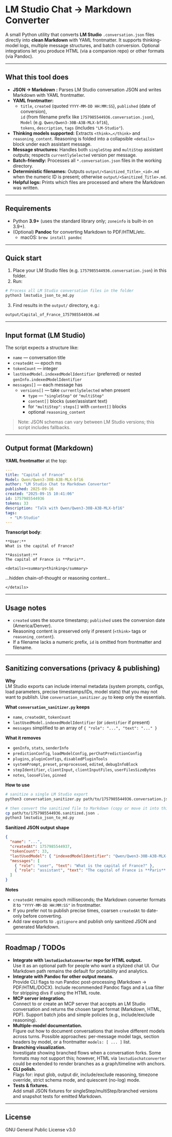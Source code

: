 # LM Studio Chat → Markdown Converter

A small Python utility that converts **LM Studio** `.conversation.json` files directly into **clean Markdown** with YAML frontmatter. It supports thinking-model logs, multiple message structures, and batch conversion. Optional integrations let you produce HTML (via a companion repo) or other formats (via Pandoc).

---

## What this tool does

- **JSON → Markdown :** Parses LM Studio conversation JSON and writes Markdown with YAML frontmatter.
- **YAML frontmatter:**  
  - `title`, `created` (quoted `YYYY-MM-DD HH:MM:SS`), `published` (date of conversion),  
    `id` (from filename prefix like `1757985544936.conversation.json`),  
    `Model` (e.g. `Qwen/Qwen3-30B-A3B-MLX-bf16`),  
    `tokens`, `description`, `tags` (includes `"LM-Studio"`).
- **Thinking models supported:** Extracts `<think>…</think>` and `reasoning_content`. Reasoning is folded into a collapsible `<details>` block under each assistant message.
- **Message structures:** Handles both `singleStep` and `multiStep` assistant outputs; respects `currentlySelected` version per message.
- **Batch-friendly:** Processes all `*.conversation.json` files in the working directory.  
- **Deterministic filenames:** Outputs `output/<Sanitized_Title>_<id>.md` when the numeric ID is present; otherwise `output/<Sanitized_Title>.md`.
- **Helpful logs:** Prints which files are processed and where the Markdown was written.

---

## Requirements

- Python **3.9+** (uses the standard library only; `zoneinfo` is built-in on 3.9+).  
- (Optional) **Pandoc** for converting Markdown to PDF/HTML/etc.  
  - macOS: `brew install pandoc`

---

## Quick start

1) Place your LM Studio files (e.g. `1757985544936.conversation.json`) in this folder.  
2) Run:
```sh
# Process all LM Studio conversation files in the folder
python3 lmstudio_json_to_md.py
```
3) Find results in the `output/` directory, e.g.:
```
output/Capital_of_France_1757985544936.md
```

---

## Input format (LM Studio)

The script expects a structure like:
- `name` — conversation title  
- `createdAt` — epoch ms  
- `tokenCount` — integer  
- `lastUsedModel.indexedModelIdentifier` (preferred) or nested `genInfo.indexedModelIdentifier`  
- `messages[]` — each message has
  - `versions[]` — take `currentlySelected` when present
    - `type` — `"singleStep"` or `"multiStep"`
    - `content[]` blocks (user/assistant text)
    - for `"multiStep"`: `steps[]` with `content[]` blocks
    - optional `reasoning_content`

> Note: JSON schemas can vary between LM Studio versions; this script includes fallbacks.

---

## Output format (Markdown)

**YAML frontmatter** at the top:
```yaml
---
title: "Capital of France"
Model: Qwen/Qwen3-30B-A3B-MLX-bf16
author: "LM Studio Chat to Markdown Converter"
published: 2025-09-16
created: "2025-09-15 10:41:06"
id: 1757985544936
tokens: 33
description: "Talk with Qwen/Qwen3-30B-A3B-MLX-bf16"
tags:
  - "LM-Studio"
---
```

**Transcript body**:
```
**User:**
What is the capital of France?

**Assistant:**
The capital of France is **Paris**.

<details><summary>thinking</summary>

```
...hidden chain-of-thought or reasoning content...
```
</details>
```

---

## Usage notes

- `created` uses the source timestamp; `published` uses the conversion date (America/Denver).
- Reasoning content is preserved only if present (`<think>` tags or `reasoning_content`).
- If a filename lacks a numeric prefix, `id` is omitted from frontmatter and filename.

---

## Sanitizing conversations (privacy & publishing)

**Why**  
LM Studio exports can include internal metadata (system prompts, configs, load parameters, precise timestamps/IDs, model stats) that you may not want to publish. Use `conversation_sanitizer.py` to keep only the essentials.

**What `conversation_sanitizer.py` keeps**
- `name`, `createdAt`, `tokenCount`
- `lastUsedModel.indexedModelIdentifier` (or `identifier` if present)
- `messages` simplified to an array of `{ "role": "...", "text": "..." }`

**What it removes**
- `genInfo`, `stats`, `senderInfo`
- `predictionConfig`, `loadModelConfig`, `perChatPredictionConfig`
- `plugins`, `pluginConfigs`, `disabledPluginTools`
- `systemPrompt`, `preset`, `preprocessed`, `edited`, `debugInfoBlock`
- `stepIdentifier`, `clientInput`, `clientInputFiles`, `userFilesSizeBytes`
- `notes`, `looseFiles`, `pinned`

**How to use**
```bash
# sanitize a single LM Studio export
python3 conversation_sanitizer.py path/to/1757985544936.conversation.json path/to/1757985544936.sanitized.json

# then convert the sanitized file to Markdown (copy or move it into this folder)
cp path/to/1757985544936.sanitized.json .
python3 lmstudio_json_to_md.py
```

**Sanitized JSON output shape**
```json
{
  "name": "...",
  "createdAt": 1757985544937,
  "tokenCount": 33,
  "lastUsedModel": { "indexedModelIdentifier": "Qwen/Qwen3-30B-A3B-MLX-bf16" },
  "messages": [
    { "role": "user", "text": "What is the capital of France?" },
    { "role": "assistant", "text": "The capital of France is **Paris**." }
  ]
}
```

**Notes**
- `createdAt` remains epoch milliseconds; the Markdown converter formats it to `"YYYY-MM-DD HH:MM:SS"` in frontmatter.
- If you prefer not to publish precise times, coarsen `createdAt` to date-only before converting.
- Add raw exports to `.gitignore` and publish only sanitized JSON and generated Markdown.

---

## Roadmap / TODOs

- **Integrate with `lmstudiochatconverter` repo for HTML output.**  
  Use it as an optional path for people who want a stylized chat UI. Our Markdown path remains the default for portability and analytics.
- **Integrate with Pandoc for other output means.**  
  Provide CLI flags to run Pandoc post-processing (Markdown → PDF/HTML/DOCX). Include recommended Pandoc flags and a Lua filter for stripping divs if using the HTML route.
- **MCP server integration.**  
  Connect to or create an MCP server that accepts an LM Studio conversation and returns the chosen target format (Markdown, HTML, PDF). Support batch jobs and simple policies (e.g., include/exclude reasoning).
- **Multiple-model documentation.**  
  Figure out how to document conversations that involve different models across turns. Possible approaches: per-message model tags, section headers by model, or a frontmatter `models: [ ... ]` list.
- **Branching visualization.**  
  Investigate showing branched flows when a conversation forks. Some formats may not support this; however, HTML via `lmstudiochatconverter` could be extended to render branches as a graph/timeline with anchors.
- **CLI polish.**  
  Flags for: input glob, output dir, include/exclude reasoning, timezone override, strict schema mode, and quiescent (no-log) mode.
- **Tests & fixtures.**  
  Add small JSON fixtures for singleStep/multiStep/branched versions and snapshot tests for emitted Markdown.

---

## License

GNU General Public License v3.0
